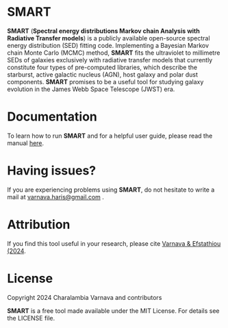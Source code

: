 SMART
=====

**SMART** (**Spectral energy distributions Markov chain Analysis with Radiative Transfer models**) is a publicly available open-source spectral energy distribution (SED) fitting code. Implementing a Bayesian Markov chain Monte Carlo (MCMC) method, **SMART** fits the ultraviolet to millimetre SEDs of galaxies exclusively with radiative transfer models that currently constitute four types of pre-computed libraries, which describe the starburst, active galactic nucleus (AGN), host galaxy and polar dust components. **SMART** promises to be a useful tool for studying galaxy evolution in the James Webb Space Telescope (JWST) era.

Documentation
=============

To learn how to run **SMART** and for a helpful user guide, please read the manual [here](https://github.com/ch-var/SMART/commit/f8f7c03e5e77572f480abdd37f277920fe42b5c0).

Having issues?
=============

If you are experiencing problems using **SMART**, do not hesitate to write a mail at varnava.haris@gmail.com . 

Attribution
=============

If you find this tool useful in your research, please cite [Varnava & Efstathiou (2024](https://academic.oup.com/mnras/advance-article/doi/10.1093/mnras/stae1141/7660585).

License
=======

Copyright 2024 Charalambia Varnava and contributors

**SMART** is a free tool made available under the MIT License. For details see the LICENSE file.
